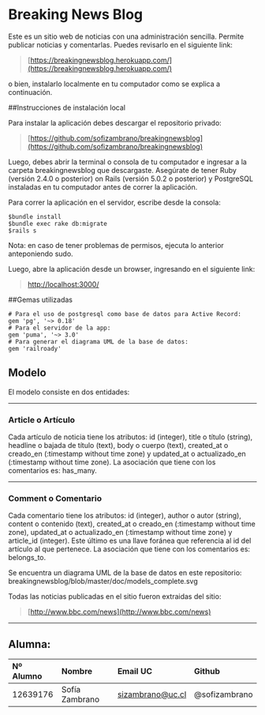 # Breaking News Blog

Este es un sitio web de noticias con una administración sencilla. Permite publicar noticias y comentarlas. Puedes revisarlo en el siguiente link:

> [https://breakingnewsblog.herokuapp.com/](https://breakingnewsblog.herokuapp.com/)

o bien, instalarlo localmente en tu computador como se explica a continuación.

##Instrucciones de instalación local

Para instalar la aplicación debes descargar el repositorio privado:

> [https://github.com/sofizambrano/breakingnewsblog](https://github.com/sofizambrano/breakingnewsblog)

Luego, debes abrir la terminal o consola de tu computador e ingresar a la carpeta breakingnewsblog que descargaste. Asegúrate de tener Ruby (versión 2.4.0 o posterior) on Rails (versión 5.0.2 o posterior) y PostgreSQL instaladas en tu computador antes de correr la aplicación.

Para correr la aplicación en el servidor, escribe desde la consola:
```
$bundle install
$bundle exec rake db:migrate
$rails s
```
Nota: en caso de tener problemas de permisos, ejecuta lo anterior anteponiendo sudo.

Luego, abre la aplicación desde un browser, ingresando en el siguiente link:

> [http://localhost:3000/](http://localhost:3000/)

##Gemas utilizadas

```
# Para el uso de postgresql como base de datos para Active Record:
gem 'pg', '~> 0.18'
# Para el servidor de la app:
gem 'puma', '~> 3.0'
# Para generar el diagrama UML de la base de datos:
gem 'railroady'
```

## Modelo

El modelo consiste en dos entidades:

___

### Article o Artículo
Cada artículo de noticia tiene los atributos: id (integer), title o título (string), headline o bajada de título (text), body o cuerpo (text), created_at o creado_en (:timestamp without time zone) y updated_at o actualizado_en (:timestamp without time zone). La asociación que tiene con los comentarios es: has_many.

___

### Comment o Comentario
Cada comentario tiene los atributos: id (integer), author o autor (string), content o contenido (text), created_at o creado_en (:timestamp without time zone), updated_at o actualizado_en (:timestamp without time zone) y article_id (integer). Este último es una llave foránea que referencia al id del artículo al que pertenece. La asociación que tiene con los comentarios es: belongs_to.

Se encuentra un diagrama UML de la base de datos en este repositorio: breakingnewsblog/blob/master/doc/models_complete.svg

Todas las noticias publicadas en el sitio fueron extraidas del sitio:

> [http://www.bbc.com/news](http://www.bbc.com/news)

___




## Alumna:


| Nº Alumno    | Nombre              | Email UC      | Github          |
|:-------------|:--------------------|:--------------|:----------------|
| 12639176     | Sofía Zambrano     | sizambrano@uc.cl | @sofizambrano     |

